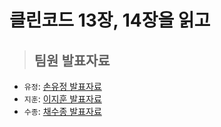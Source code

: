 # 클린코드 13장, 14장을 읽고




> ## 팀원 발표자료

- `유정`: <a href="https://github.com/code-bibliotheca/clean-code-presentation/blob/main/5%EC%A3%BC%EC%B0%A8(13%2C14%EC%9E%A5)/%EC%86%90%EC%9C%A0%EC%A0%95%20-%205%EC%A3%BC%EC%B0%A8.md">손유정 발표자료</a> <br>
- `지훈`: <a href="https://github.com/code-bibliotheca/clean-code-presentation/blob/main/5%EC%A3%BC%EC%B0%A8(13%2C14%EC%9E%A5)/%EC%9D%B4%EC%A7%80%ED%9B%88-5%EC%A3%BC%EC%B0%A8.md">이지훈 발표자료</a> <br>
- `수종`: <a href="https://github.com/code-bibliotheca/clean-code-presentation/blob/main/5%EC%A3%BC%EC%B0%A8(13%2C14%EC%9E%A5)/%EC%B1%84%EC%88%98%EC%A2%85-5%EC%A3%BC%EC%B0%A8.md">채수종 발표자료</a> <br>
